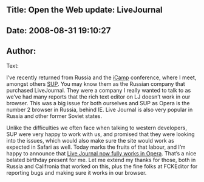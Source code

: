 Title: Open the Web update: LiveJournal
----
Date: 2008-08-31 19:10:27
----
Author: 
----
Text:

<p>I’ve recently returned from Russia and the <a href="http://icamp.ru/home.php">iCamp</a> conference, where I meet, amongst others <a href="http://www.sup.com/en/">SUP</a>.  You may know them as the Russian company that purchased LiveJournal.  They were a company I really wanted to talk to as we’ve had many reports that the rich text editor on LJ doesn’t work in our browser.  This was a big issue for both ourselves and SUP as Opera is the number 2 browser in Russia, behind IE.  Live Journal is also very popular in Russia and other former Soviet states.</p>

<p>Unlike the difficulties we often face when talking to western developers, SUP were very happy to work with us, and promised that they were looking into the issues, which would also make sure the site would work as expected in Safari as well.  Today marks the fruits of that labour, and I’m happy to announce that <a href="http://news.livejournal.com/109854.html">Live Journal now fully works in Opera</a>.  That’s a nice belated birthday present for me.  Let me extend my thanks for those, both in Russia and Califronia that worked on this, plus the fine folks at FCKEditor for reporting bugs and making sure it works in our browser.</p>
